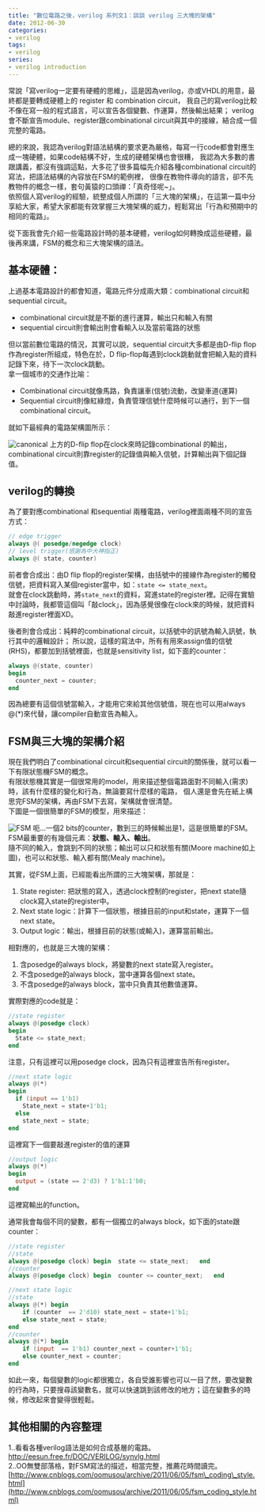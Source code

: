 ```yaml
---
title: "數位電路之後，verilog 系列文1：談談 verilog 三大塊的架構"
date: 2012-06-30
categories:
- verilog
tags:
- verilog
series:
- verilog introduction
---
```


常說「寫verilog一定要有硬體的思維」，這是因為verilog，亦或VHDL的用意，最終都是要轉成硬體上的 register 和 combination circuit，
我自己的寫verilog比較不像在寫一般的程式語言，可以宣告各個變數、作運算，然後輸出結果；
verilog會不斷宣告module、register跟combinational circuit與其中的接線，結合成一個完整的電路。  
<!--more-->

總的來說，我認為verilog對語法結構的要求更為嚴格，每寫一行code都會對應生成一塊硬體，如果code結構不好，生成的硬體架構也會很糟，
我認為大多數的書跟講義，都沒有強調這點，大多花了很多篇幅先介紹各種combinational circuit的寫法，把語法結構的內容放在FSM的範例裡，
很像在教物件導向的語言，卻不先教物件的概念一樣，套句黃猿的口頭禪：「真奇怪呢~」。  
依照個人寫verilog的經驗，統整成個人所謂的「三大塊的架構」，在這第一篇中分享給大家，希望大家都能有效掌握三大塊架構的威力，輕鬆寫出「行為和預期中的相同的電路」。  

從下面我會先介紹一些電路設計時的基本硬體，verilog如何轉換成這些硬體，最後再來講，FSM的概念和三大塊架構的語法。  

## 基本硬體：  
上過基本電路設計的都會知道，電路元件分成兩大類：combinational circuit和sequential circuit。
* combinational circuit就是不斷的進行運算，輸出只和輸入有關
* sequential circuit則會輸出則會看輸入以及當前電路的狀態

但以當前數位電路的情況，其實可以說，sequential circuit大多都是由D-flip flop作為register所組成，特色在於，D flip-flop每遇到clock跳動就會把輸入點的資料記錄下來，待下一次clock跳動。  
拿一個城市的交通作比喻：  
* Combinational circuit就像馬路，負責讓車(信號)流動，改變車道(運算)  
* Sequential circuit則像紅綠燈，負責管理信號什麼時候可以通行，到下一個combinational circuit。  

就如下最經典的電路架構圖所示：  

![canonical](/images/verilog/canonical.png)
上方的D-flip flop在clock來時記錄combinational 的輸出，combinational circuit則靠register的記錄值與輸入信號，計算輸出與下個記錄值。    

## verilog的轉換
為了要對應combinational 和sequential 兩種電路，verilog裡面兩種不同的宣告方式：  
```verilog
// edge trigger
always @( posedge/negedge clock)
// level trigger(感謝為中大神指正)
always @( state, counter)
```

前者會合成出：由D flip flop的register架構，由括號中的接線作為register的觸發信號，把資料寫入某個register當中，如：`state <= state_next`。  
就會在clock跳動時，將`state_next`的資料，寫進state的register裡。記得在實驗中討論時，我都管這個叫「敲clock」，因為感覺很像在clock來的時候，就把資料敲進register裡面XD。  

後者則會合成出：純粹的combinational circuit，以括號中的訊號為輸入訊號，執行其中的邏輯設計；
所以說，這樣的寫法中，所有有用來assign值的信號(RHS)，都要加到括號裡面，也就是sensitivity list，如下面的counter：  
```verilog
always @(state, counter)
begin
  counter_next = counter;
end
```
因為總要有這個信號當輸入，才能用它來給其他信號值，現在也可以用always @(*)來代替，讓compiler自動宣告為輸入。  

## FSM與三大塊的架構介紹
現在我們明白了combinational circuit和sequential circuit的關係後，就可以看一下有限狀態機FSM的概念。  
有限狀態機其實是一個很常用的model，用來描述整個電路面對不同輸入(需求)時，該有什麼樣的變化和行為，無論要寫什麼樣的電路，
個人還是會先在紙上構思完FSM的架構，再由FSM下去寫，架構就會很清楚。  
下圖是一個很簡單的FSM的模型，用來描述：  

![FSM](/images/verilog/FSM.png)
呃…一個2 bits的counter，數到三的時候輸出是1，這是很簡單的FSM。  
FSM最重要的有幾個元素：**狀態、輸入、輸出**。  
隨不同的輸入，會跳到不同的狀態；輸出可以只和狀態有關(Moore machine如上圖)，也可以和狀態、輸入都有關(Mealy machine)。  

其實，從FSM上面，已經能看出所謂的三大塊架構，那就是：  
1. State register: 把狀態的寫入，透過clock控制的register，把next state隨clock寫入state的register中。  
2. Next state logic：計算下一個狀態，根據目前的input和state，運算下一個next state。  
3. Output logic：輸出，根據目前的狀態(或輸入)，運算當前輸出。  

相對應的，也就是三大塊的架構：  
1. 含posedge的always block，將變數的next state寫入register。  
2. 不含posedge的always block，當中運算各個next state。  
3. 不含posedge的always block，當中只負責其他數值運算。  

實際對應的code就是：  
```verilog
//state register
always @(posedge clock)
begin
  State <= state_next;
end
```
注意，只有這裡可以用posedge clock，因為只有這裡宣告所有register。  

```verilog
//next state logic
always @(*)
begin
  if (input == 1'b1)
    State_next = state+1'b1;
  else
    state_next = state;
end
```
這裡寫下一個要敲進register的值的運算  

```verilog
//output logic
always @(*)
begin
  output = (state == 2'd3) ? 1'b1:1'b0;
end
```
這裡寫輸出的function。  

通常我會每個不同的變數，都有一個獨立的always block，如下面的state跟counter：  
```verilog
//state register
//state
always @(posedge clock) begin  state <= state_next;   end
//counter
always @(posedge clock) begin  counter <= counter_next;   end

//next state logic
//state
always @(*) begin
    if (counter  == 2'd10) state_next = state+1'b1;
    else state_next = state;
end
//counter
always @(*) begin
    if (input  == 1'b1) counter_next = counter+1'b1;
    else counter_next = counter;
end
```
如此一來，每個變數的logic都很獨立，各自受誰影響也可以一目了然，要改變數的行為時，只要搜尋該變數名，就可以快速跳到該修改的地方；這在變數多的時候，修改起來會變得很輕鬆。  

## 其他相關的內容整理
1..看看各種verilog語法是如何合成基層的電路。  
<http://eesun.free.fr/DOC/VERILOG/synvlg.html>  
2..OO無雙部落格，對FSM寫法的描述，相當完整，推薦花時間讀完。  
[http://www.cnblogs.com/oomusou/archive/2011/06/05/fsm\_coding\_style.html](http://www.cnblogs.com/oomusou/archive/2011/06/05/fsm_coding_style.html)  
